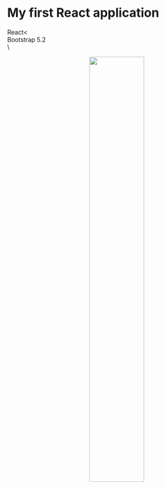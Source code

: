 # My first React application

React<\
Bootstrap 5.2\
\

<p align="center">
<img src="https://i.imgur.com/hnRpasm.png" width="50%">
</p>
